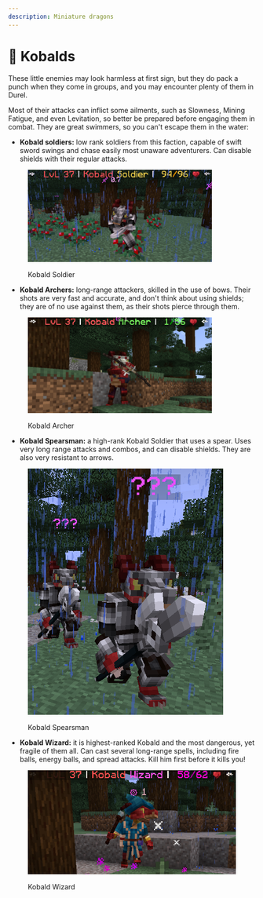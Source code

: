 ```yaml
---
description: Miniature dragons
---
```


# 🦎 Kobalds

These little enemies may look harmless at first sign, but they do pack a punch when they come in groups, and you may encounter plenty of them in Durel.&#x20;

Most of their attacks can inflict some ailments, such as Slowness, Mining Fatigue, and even Levitation, so better be prepared before engaging them in combat. They are great swimmers, so you can't escape them in the water:

* **Kobald soldiers:** low rank soldiers from this faction, capable of swift sword swings and chase easily most unaware adventurers. Can disable shields with their regular attacks.

<figure><img src="../../../../.gitbook/assets/Kobold Soldier.png" alt="" width="375"><figcaption><p>Kobald Soldier</p></figcaption></figure>

* **Kobald Archers:** long-range attackers, skilled in the use of bows. Their shots are very fast and accurate, and don't think about using shields; they are of no use against them, as their shots pierce through them.

<figure><img src="../../../../.gitbook/assets/Kobald Archer.png" alt="" width="375"><figcaption><p>Kobald Archer</p></figcaption></figure>

* **Kobald Spearsman:** a high-rank Kobald Soldier that uses a spear. Uses very long range attacks and combos, and can disable shields. They are also very resistant to arrows.

<figure><img src="../../../../.gitbook/assets/Kobold Spearsman.png" alt=""><figcaption><p>Kobald Spearsman</p></figcaption></figure>

* **Kobald Wizard:** it is highest-ranked Kobald and the most dangerous, yet fragile of them all. Can cast several long-range spells, including fire balls, energy balls, and spread attacks. Kill him first before it kills you!

<figure><img src="../../../../.gitbook/assets/Kobold Wizard.png" alt=""><figcaption><p>Kobald Wizard</p></figcaption></figure>
